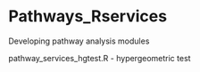 # Pathways_Rservices

Developing pathway analysis modules

pathway_services_hgtest.R - hypergeometric test